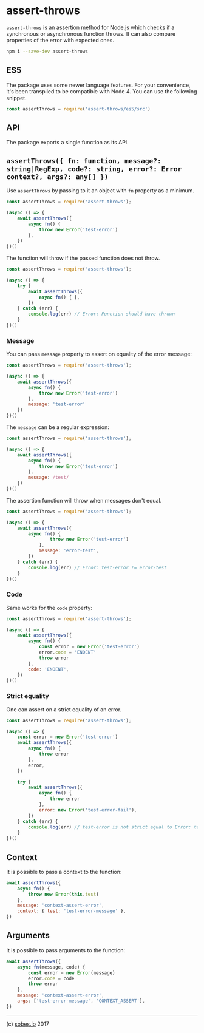 # assert-throws

`assert-throws` is an assertion method for Node.js which checks if a synchronous
or asynchronous function throws. It can also compare properties of the error
with expected ones.

```sh
npm i --save-dev assert-throws
```

## ES5

The package uses some newer language features. For your convenience, it's been
transpiled to be compatible with Node 4. You can use the following snippet.

```js
const assertThrows = require('assert-throws/es5/src')
```

## API

The package exports a single function as its API.

## `assertThrows({ fn: function, message?: string|RegExp, code?: string, error?: Error context?, args?: any[] })`

Use `assertThrows` by passing to it an object with `fn` property as a minimum.

```js
const assertThrows = require('assert-throws');

(async () => {
    await assertThrows({
        async fn() {
            throw new Error('test-error')
        },
    })
})()
```

The function will throw if the passed function does not throw.

```js
const assertThrows = require('assert-throws');

(async () => {
    try {
        await assertThrows({
            async fn() { },
        })
    } catch (err) {
        console.log(err) // Error: Function should have thrown
    }
})()
```

### Message

You can pass `message` property to assert on equality of the error message:

```js
const assertThrows = require('assert-throws');

(async () => {
    await assertThrows({
        async fn() {
            throw new Error('test-error')
        },
        message: 'test-error'
    })
})()
```

The `message` can be a regular expression:

```js
const assertThrows = require('assert-throws');

(async () => {
    await assertThrows({
        async fn() {
            throw new Error('test-error')
        },
        message: /test/
    })
})()
```

The assertion function will throw when messages don't equal.

```js
const assertThrows = require('assert-throws');

(async () => {
    await assertThrows({
        async fn() {
                throw new Error('test-error')
            },
            message: 'error-test',
        })
    } catch (err) {
        console.log(err) // Error: test-error != error-test
    }
})()
```

### Code

Same works for the `code` property:

```js
const assertThrows = require('assert-throws');

(async () => {
    await assertThrows({
        async fn() {
            const error = new Error('test-error')
            error.code = 'ENOENT'
            throw error
        },
        code: 'ENOENT',
    })
})()
```

### Strict equality

One can assert on a strict equality of an error.

```js
const assertThrows = require('assert-throws');

(async () => {
    const error = new Error('test-error')
    await assertThrows({
        async fn() {
            throw error
        },
        error,
    })

    try {
        await assertThrows({
            async fn() {
                throw error
            },
            error: new Error('test-error-fail'),
        })
    } catch (err) {
        console.log(err) // test-error is not strict equal to Error: test-error-fail.
    }
})()
```

## Context

It is possible to pass a context to the function:

```js
await assertThrows({
    async fn() {
        throw new Error(this.test)
    },
    message: 'context-assert-error',
    context: { test: 'test-error-message' },
})
```

## Arguments

It is possible to pass arguments to the function:

```js
await assertThrows({
    async fn(message, code) {
        const error = new Error(message)
        error.code = code
        throw error
    },
    message: 'context-assert-error',
    args: ['test-error-message', 'CONTEXT_ASSERT'],
})
```

---

(c) [sobes.io][1] 2017

[1]: https://sobes.io
